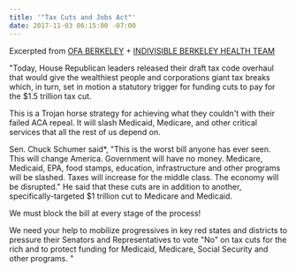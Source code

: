 ```yaml
---
title: '"Tax Cuts and Jobs Act"'
date: 2017-11-03 06:15:00 -07:00
---
```


Excerpted from [OFA BERKELEY](https://www.ofa.us/) + [INDIVISIBLE BERKELEY HEALTH TEAM](https://www.indivisibleberkeley.org/teams)

"Today, House Republican leaders released their draft tax code overhaul that would give the wealthiest people and corporations giant tax breaks which, in turn, set in motion a statutory trigger for funding cuts to pay for the $1.5 trillion tax cut.  

This is a Trojan horse strategy for achieving what they couldn't with their failed ACA repeal.  It will slash Medicaid, Medicare, and other critical services that all the rest of us depend on.  

Sen. Chuck Schumer said*, "This is the worst bill anyone has ever seen. This will change America. Government will have no money. Medicare, Medicaid, EPA, food stamps, education, infrastructure and other programs will be slashed. Taxes will increase for the middle class. The economy will be disrupted."   He said that these cuts are in addition to another, specifically-targeted $1 trillion cut to Medicare and Medicaid.

We must block the bill at every stage of the process!

We need your help to mobilize progressives in key red states and districts to pressure their Senators and Representatives to vote "No" on tax cuts for the rich and to protect funding for Medicaid, Medicare, Social Security and other programs. "

